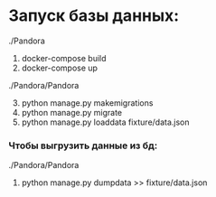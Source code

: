 # Запуск базы данных:
./Pandora
1) docker-compose build
2) docker-compose up

./Pandora/Pandora   

3) python manage.py makemigrations
5) python manage.py migrate
7) python manage.py loaddata fixture/data.json
### Чтобы выгрузить данные из бд:
./Pandora/Pandora
1) python manage.py dumpdata >> fixture/data.json
